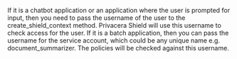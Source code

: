 If it is a chatbot application or an application where the user is prompted for input, then you need to pass the
username of the user to the create_shield_context method. Privacera Shield will use this username to check access for
the user. If it is a batch application, then you can pass the username for the service account, which could be any 
unique name e.g. document_summarizer. The policies will be checked against this username.


